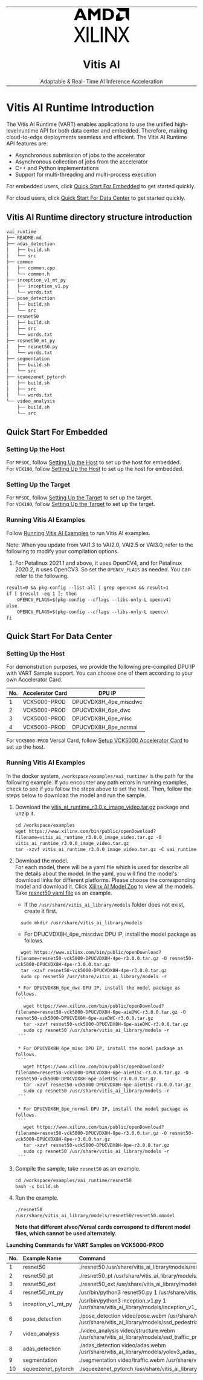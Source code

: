 ﻿<table class="sphinxhide">
 <tr>
   <td align="center"><img src="https://raw.githubusercontent.com/Xilinx/Image-Collateral/main/xilinx-logo.png" width="30%"/><h1>Vitis AI</h1><h0>Adaptable & Real-Time AI Inference Acceleration</h0>
   </td>
 </tr>
</table>

# Vitis AI Runtime Introduction
The Vitis AI Runtime (VART) enables applications to use the unified high-level runtime API for both data center and embedded. Therefore, making cloud-to-edge deployments seamless and efficient.
The Vitis AI Runtime API features are:
* Asynchronous submission of jobs to the accelerator
* Asynchronous collection of jobs from the accelerator
* C++ and Python implementations
* Support for multi-threading and multi-process execution

For embedded users, click 
[Quick Start For Embedded](#quick-start-for-embedded) to get started quickly. 

For cloud users, click 
[Quick Start For Data Center](#quick-start-for-data-center) to get started quickly.

Vitis AI Runtime directory structure introduction
--------------------------------------------------

```
vai_runtime
├── README.md
├── adas_detection
│   ├── build.sh
│   └── src
├── common
│   ├── common.cpp
│   └── common.h
├── inception_v1_mt_py
│   ├── inception_v1.py
│   └── words.txt
├── pose_detection
│   ├── build.sh
│   └── src
├── resnet50
│   ├── build.sh
│   ├── src
│   └── words.txt
├── resnet50_mt_py
│   ├── resnet50.py
│   └── words.txt
├── segmentation
│   ├── build.sh
│   └── src
├── squeezenet_pytorch
│   ├── build.sh
│   ├── src
│   └── words.txt
└── video_analysis
	├── build.sh
	└── src

```

## Quick Start For Embedded
### Setting Up the Host
For `MPSOC`, follow [Setting Up the Host](../../board_setup/mpsoc/board_setup_mpsoc.rst#step-1-setup-cross-compiler) to set up the host for embedded.  
For `VCK190`, follow [Setting Up the Host](../../board_setup/vck190/board_setup_vck190.rst#step-1-setup-cross-compiler) to set up the host for embedded.

### Setting Up the Target
For `MPSOC`, follow [Setting Up the Target](../../board_setup/mpsoc/board_setup_mpsoc.rst#step-2-setup-the-target) to set up the target.  
For `VCK190`, follow [Setting Up the Target](../../board_setup/vck190/board_setup_vck190.rst#step-2-setup-the-target) to set up the target.
	  
### Running Vitis AI Examples

Follow [Running Vitis AI Examples](../../board_setup/mpsoc/board_setup_mpsoc.rst#step-3-run-the-vitis-ai-examples) to run Vitis AI examples.

Note: When you update from VAI1.3 to VAI2.0, VAI2.5 or VAI3.0, refer to the following to modify your compilation options.
1. For Petalinux 2021.1 and above, it uses OpenCV4, and for Petalinux 2020.2, it uses OpenCV3. So set the `OPENCV_FLAGS` as needed. You can refer to the following.
```
result=0 && pkg-config --list-all | grep opencv4 && result=1
if [ $result -eq 1 ]; then
	OPENCV_FLAGS=$(pkg-config --cflags --libs-only-L opencv4)
else
	OPENCV_FLAGS=$(pkg-config --cflags --libs-only-L opencv)
fi
```

## Quick Start For Data Center
### Setting Up the Host

For demonstration purposes, we provide the following pre-compiled DPU IP with VART Sample support. You can choose one of them according to your own Accelerator Card.

| No\. | Accelerator Card | DPU IP |
| ---- | ---- | ----   |
| 1 | VCK5000-PROD | DPUCVDX8H_4pe_miscdwc |
| 2 | VCK5000-PROD | DPUCVDX8H_6pe_dwc     |
| 3 | VCK5000-PROD | DPUCVDX8H_6pe_misc    |
| 4 | VCK5000-PROD | DPUCVDX8H_8pe_normal  |

For `VCK5000-PROD` Versal Card, follow [Setup VCK5000 Accelerator Card](../../docs/docs/vck5000/README.md) to set up the host.

### Running Vitis AI Examples
In the docker system, `/workspace/examples/vai_runtime/` is the path for the following example. If you encounter any path errors in running examples, check to see if you follow the steps above to set the host. Then, follow the steps below to download the model and run the sample.

1. Download the [vitis_ai_runtime_r3.0.x_image_video.tar.gz](https://www.xilinx.com/bin/public/openDownload?filename=vitis_ai_runtime_r3.0.0_image_video.tar.gz) package and unzip it.
	```
	cd /workspace/examples
	wget https://www.xilinx.com/bin/public/openDownload?filename=vitis_ai_runtime_r3.0.0_image_video.tar.gz -O vitis_ai_runtime_r3.0.0_image_video.tar.gz
	tar -xzvf vitis_ai_runtime_r3.0.0_image_video.tar.gz -C vai_runtime
	```
2. Download the model.  	
	For each model, there will be a yaml file which is used for describe all the details about the model. 
	In the yaml, you will find the model's download links for different platforms. Please choose the corresponding model and download it. Click [Xilinx AI Model Zoo](../../model_zoo/model-list) to view all the models. Take [resnet50  yaml file](../../model_zoo/model-list/cf_resnet50_imagenet_224_224_7.7G_2.5/model.yaml) as an example.

	* If the `/usr/share/vitis_ai_library/models` folder does not exist, create it first.
	```
	  sudo mkdir /usr/share/vitis_ai_library/models
	```

	* For DPUCVDX8H_4pe_miscdwc DPU IP, install the model package as follows.
	```
	  wget https://www.xilinx.com/bin/public/openDownload?filename=resnet50-vck5000-DPUCVDX8H-4pe-r3.0.0.tar.gz -O resnet50-vck5000-DPUCVDX8H-4pe-r3.0.0.tar.gz
	  tar -xzvf resnet50-vck5000-DPUCVDX8H-4pe-r3.0.0.tar.gz
	  sudo cp resnet50 /usr/share/vitis_ai_library/models -r
	```

        * For DPUCVDX8H_6pe_dwc DPU IP, install the model package as follows.
        ```
          wget https://www.xilinx.com/bin/public/openDownload?filename=resnet50-vck5000-DPUCVDX8H-6pe-aieDWC-r3.0.0.tar.gz -O resnet50-vck5000-DPUCVDX8H-6pe-aieDWC-r3.0.0.tar.gz
          tar -xzvf resnet50-vck5000-DPUCVDX8H-6pe-aieDWC-r3.0.0.tar.gz
          sudo cp resnet50 /usr/share/vitis_ai_library/models -r
        ```

        * For DPUCVDX8H_6pe_misc DPU IP, install the model package as follows.
        ```
          wget https://www.xilinx.com/bin/public/openDownload?filename=resnet50-vck5000-DPUCVDX8H-6pe-aieMISC-r3.0.0.tar.gz -O resnet50-vck5000-DPUCVDX8H-6pe-aieMISC-r3.0.0.tar.gz
          tar -xzvf resnet50-vck5000-DPUCVDX8H-6pe-aieMISC-r3.0.0.tar.gz
          sudo cp resnet50 /usr/share/vitis_ai_library/models -r
        ```

        * For DPUCVDX8H_8pe_normal DPU IP, install the model package as follows.
        ```
          wget https://www.xilinx.com/bin/public/openDownload?filename=resnet50-vck5000-DPUCVDX8H-8pe-r3.0.0.tar.gz -O resnet50-vck5000-DPUCVDX8H-8pe-r3.0.0.tar.gz
          tar -xzvf resnet50-vck5000-DPUCVDX8H-8pe-r3.0.0.tar.gz
          sudo cp resnet50 /usr/share/vitis_ai_library/models -r
        ```
3. Compile the sample, take `resnet50` as an example.
	```
	cd /workspace/examples/vai_runtime/resnet50
	bash -x build.sh
	```
4. Run the example.
	```
	./resnet50 /usr/share/vitis_ai_library/models/resnet50/resnet50.xmodel
	```
	**Note that different alveo/Versal cards correspond to different model files, which cannot be used alternately.** 


 <summary><b>Launching Commands for VART Samples on VCK5000-PROD </b></summary>
 
| No\. | Example Name             | Command                                                   |
| :--- | :----------------------- | :-------------------------------------------------------- |
| 1    | resnet50                 | ./resnet50 /usr/share/vitis_ai_library/models/resnet50/resnet50.xmodel                            |
| 2    | resnet50_pt              | ./resnet50_pt /usr/share/vitis_ai_library/models/resnet50_pt/resnet50_pt.xmodel ../images/001.jpg |
| 3    | resnet50_ext             | ./resnet50_ext /usr/share/vitis_ai_library/models/resnet50/resnet50.xmodel ../images/001.jpg                           |
| 4    | resnet50_mt_py           | /usr/bin/python3 resnet50.py 1 /usr/share/vitis_ai_library/models/resnet50/resnet50.xmodel          |
| 5    | inception_v1_mt_py       | /usr/bin/python3 inception_v1.py 1 /usr/share/vitis_ai_library/models/inception_v1_tf/inception_v1_tf.xmodel      |
| 6    | pose_detection           | ./pose_detection video/pose.webm /usr/share/vitis_ai_library/models/sp_net/sp_net.xmodel /usr/share/vitis_ai_library/models/ssd_pedestrian_pruned_0_97/ssd_pedestrian_pruned_0_97.xmodel         |
| 7    | video_analysis           | ./video_analysis video/structure.webm /usr/share/vitis_ai_library/models/ssd_traffic_pruned_0_9/ssd_traffic_pruned_0_9.xmodel    |
| 8    | adas_detection           | ./adas_detection video/adas.webm /usr/share/vitis_ai_library/models/yolov3_adas_pruned_0_9/yolov3_adas_pruned_0_9.xmodel         |
| 9    | segmentation             | ./segmentation video/traffic.webm /usr/share/vitis_ai_library/models/fpn/fpn.xmodel        |
| 10   | squeezenet_pytorch       | ./squeezenet_pytorch /usr/share/vitis_ai_library/models/squeezenet_pt/squeezenet_pt.xmodel        |


